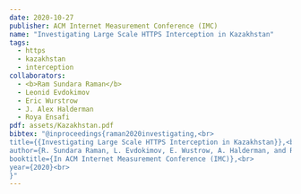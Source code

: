 ```yaml
---
date: 2020-10-27
publisher: ACM Internet Measurement Conference (IMC)
name: "Investigating Large Scale HTTPS Interception in Kazakhstan"
tags:
  - https
  - kazakhstan
  - interception
collaborators:
  - <b>Ram Sundara Raman</b>
  - Leonid Evdokimov
  - Eric Wurstrow
  - J. Alex Halderman
  - Roya Ensafi
pdf: assets/Kazakhstan.pdf
bibtex: "@inproceedings{raman2020investigating,<br>
title={{Investigating Large Scale HTTPS Interception in Kazakhstan}},<br>
author={R. Sundara Raman, L. Evdokimov, E. Wustrow, A. Halderman, and R. Ensafi},<br>
booktitle={In ACM Internet Measurement Conference (IMC)},<br>
year={2020}<br>
}"
---
```

